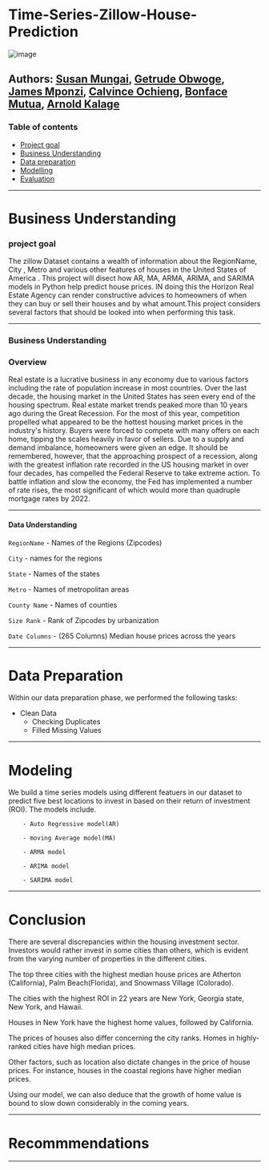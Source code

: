# Time-Series-Zillow-House-Prediction
![image](https://user-images.githubusercontent.com/110459255/204761692-b7af9513-2ac8-4a05-b414-aeff94c8cd13.png)

## Authors: [Susan Mungai](https://github.com/Arnoldchovu), [Getrude Obwoge](https://github.com/Getty3102), [James Mponzi](https://github.com/Mponziii), [Calvince Ochieng](https://github.com/ochiengcalvince), [Bonface Mutua](https://github.com/Bonnie10), [Arnold Kalage](https://github.com/Arnoldchovu)
### Table of contents 
- [Project goal](#project-goal)
- [Business Understanding](#business-understanding)
- [Data preparation](#data-preparation)
- [Modelling](#modelling)
- [Evaluation](#evaluations)

---

# Business Understanding
### project goal
The zillow  Dataset contains a wealth of information about the RegionName, City , Metro and various other features of houses in the United States of America . This project will disect how AR, MA, ARMA, ARIMA, and SARIMA models in Python  help predict house prices. IN doing this  the Horizon Real Estate Agency can render constructive advices to homeowners of when they can buy or sell their houses and by what amount.This project considers several  factors that should be looked into when performing this task.

---------

### Business Understanding
### Overview
Real estate is a lucrative business in any economy due to various factors including the rate of population increase in most countries. Over the last decade, the housing market in the United States has seen every end of the housing spectrum. Real estate market trends peaked more than 10 years ago during the Great Recession. For the most of this year, competition propelled what appeared to be the hottest housing market prices in the industry's history. Buyers were forced to compete with many offers on each home, tipping the scales heavily in favor of sellers. Due to a supply and demand imbalance, homeowners were given an edge. It should be remembered, however, that the approaching prospect of a recession, along with the greatest inflation rate recorded in the US housing market in over four decades, has compelled the Federal Reserve to take extreme action. To battle inflation and slow the economy, the Fed has implemented a number of rate rises, the most significant of which would more than quadruple mortgage rates by 2022. 

---

#### Data Understanding

`RegionName` - 	Names of the Regions (Zipcodes)
  
`City` - names for the regions
  
`State` -	Names of the states
  
`Metro` -	Names of metropolitan areas
  
`County Name` -	Names of counties
  
`Size Rank` -	Rank of Zipcodes by urbanization
  
`Date Columns` - (265 Columns)	Median house prices across the years
  
---------
# Data Preparation
Within our data preparation phase, we performed the following tasks:
 - Clean Data
    - Checking Duplicates
    - Filled Missing Values
    
---------
# Modeling
We build a time series models using different featuers in our dataset to predict five best locations to invest in based on their return of investment (ROI).
The models include.  

        - Auto Regressive model(AR)
        
        - moving Average model(MA)
        
        - ARMA model
        
        - ARIMA model
        
        - SARIMA model

---------

# Conclusion
There are several discrepancies within the housing investment sector. Investors would rather invest in some cities than others, which is evident from the varying number of properties in the different cities.

The top three cities with the highest median house prices are Atherton (California), Palm Beach(Florida), and Snowmass Village (Colorado).

The cities with the highest ROI in 22 years are New York, Georgia state, New York, and Hawaii.

Houses in New York have the highest home values, followed by California.

The prices of houses also differ concerning the city ranks. Homes in highly-ranked cities have high median prices.

Other factors, such as location also dictate changes in the price of house prices. For instance, houses in the coastal regions have higher median prices.

Using our model, we can also deduce that the growth of home value is bound to slow down considerably in the coming years.

---

# Recommmendations

---
 
